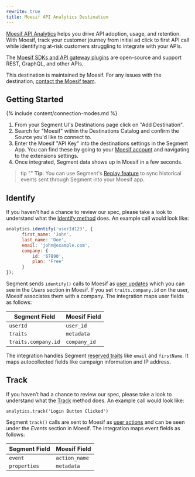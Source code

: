 ```yaml
---
rewrite: true
title: Moesif API Analytics Destination
---
```


[Moesif API Analytics](https://www.moesif.com/?utm_source=segmentio&utm_medium=docs&utm_campaign=partners) helps you drive API adoption, usage, and retention. With Moesif, track your customer journey from initial ad click to first API call while identifying at-risk customers struggling to integrate with your APIs.

The [Moesif SDKs and API gateway plugins](https://www.moesif.com/implementation?utm_source=segmentio&utm_medium=docs&utm_campaign=partners) are open-source and support REST, GraphQL, and other APIs.

This destination is maintained by Moesif. For any issues with the destination, [contact the Moesif team](mailto:support@moesif.com).

## Getting Started

{% include content/connection-modes.md %}

1. From your Segment UI's Destinations page click on "Add Destination".
2. Search for "Moesif" within the Destinations Catalog and confirm the Source you'd like to connect to.
3. Enter the Moesif "API Key" into the destinations settings in the Segment App. You can find these by going to 
 your [Moesif account](https://www.moesif.com) and navigating to the extensions settings.
4. Once integrated, Segment data shows up in Moesif in a few seconds.

> tip ""
> **Tip**: You can use Segment's [Replay feature](https://segment.com/docs/guides/what-is-replay/) to sync historical events sent through Segment into your Moesif app.

## Identify

If you haven't had a chance to review our spec, please take a look to understand what the [Identify method](https://segment.com/docs/spec/identify/) does. An example call would look like:

```js
analytics.identify('userId123', {
      first_name: 'John',
      last_name: 'Doe',
      email: 'john@example.com',
      company: {
          id: '67890',
          plan: 'Free'
      }
});
```

Segment sends `identify()` calls to Moesif as [user updates](https://www.moesif.com/docs/getting-started/users/#the-update-user-endpoint?utm_source=segmentio&utm_medium=docs&utm_campaign=partners) which you can see in the _Users_ section in Moesif. If you set `traits.company.id` on the user, Moesif associates them with a company. The integration maps user fields as follows:

|Segment Field|Moesif Field|
|-------------|------------|
|`userId`|`user_id`|
|`traits`|`metadata`|
|`traits.company.id`|`company_id`|

The integration handles Segment [reserved traits](https://segment.com/docs/connections/spec/identify/#traits) like `email` and `firstName`. It maps autocollected fields like campaign information and IP address.

## Track
If you haven’t had a chance to review our spec, please take a look to understand what the [Track](https://segment.com/docs/connections/spec/track/) method does. An example call would look like:

```
analytics.track('Login Button Clicked')
```

Segment `track()` calls are sent to Moesif as [user actions](https://www.moesif.com/docs/getting-started/user-actions/?utm_source=segmentio&utm_medium=docs&utm_campaign=partners) and can be seen under the _Events_ section in Moesif. The integration maps event fields as follows:

|Segment Field|Moesif Field|
|-------------|------------|
|`event`|`action_name`|
|`properties`|`metadata`|
